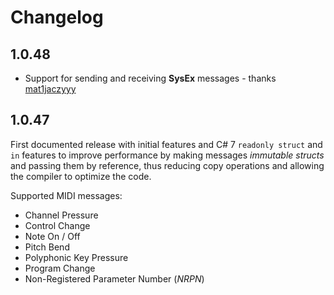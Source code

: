# Changelog

## 1.0.48
- Support for sending and receiving **SysEx** messages - thanks [mat1jaczyyy](https://github.com/mat1jaczyyy)

## 1.0.47

First documented release with initial features and C# 7 `readonly struct` and `in` features to improve performance by
making messages _immutable structs_ and passing them by reference, thus reducing copy operations and allowing the
compiler to optimize the code.

Supported MIDI messages:
 - Channel Pressure
 - Control Change
 - Note On / Off
 - Pitch Bend
 - Polyphonic Key Pressure
 - Program Change
 - Non-Registered Parameter Number (_NRPN_)